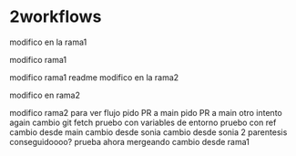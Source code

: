 # 2workflows

modifico en la rama1





modifico rama1



modifico rama1 readme
modifico en la rama2

modifico en rama2

modifico rama2 para ver flujo
pido PR a main
pido PR a main
otro intento
again
cambio git fetch
pruebo con variables de entorno
pruebo con ref
cambio desde main
cambio desde sonia
cambio desde sonia 2
parentesis
conseguidoooo?
prueba ahora mergeando
cambio desde rama1